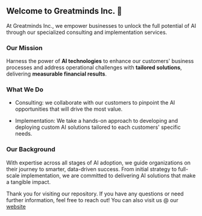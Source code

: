 ## Welcome to Greatminds Inc. 👋 
At Greatminds Inc., we empower businesses to unlock the full potential of AI through our specialized consulting and implementation services.

### Our Mission
Harness the power of **AI technologies** to enhance our customers' business processes and address operational challenges with **tailored solutions**, delivering **measurable financial results**.

### What We Do
- Consulting: we collaborate with our customers to pinpoint the AI opportunities that will drive the most value.

- Implementation: We take a hands-on approach to developing and deploying custom AI solutions tailored to each customers' specific needs.


### Our Background
With expertise across all stages of AI adoption, we guide organizations on their journey to smarter, data-driven success. From initial strategy to full-scale implementation, we are committed to delivering AI solutions that make a tangible impact.

Thank you for visiting our repository. If you have any questions or need further information, feel free to reach out! 
You can also visit us @ our [website](www.greatminds-inc.com)
